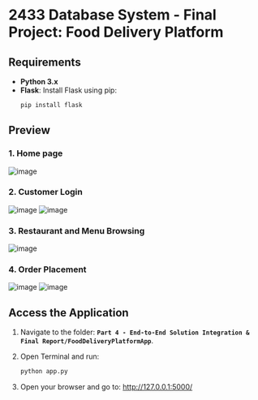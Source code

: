 # 2433 Database System - Final Project: Food Delivery Platform

## Requirements

- **Python 3.x**
- **Flask**:
  Install Flask using pip:
  ```bash
  pip install flask

## Preview
### 1.	Home page
![image](https://github.com/user-attachments/assets/7c95c1fb-25a1-4743-b788-ca1b5e56268e)

### 2.	Customer Login
![image](https://github.com/user-attachments/assets/99a4e843-eb4a-4a15-badd-4af7d3fc346e)
![image](https://github.com/user-attachments/assets/98705694-ee91-4fec-af68-71add2731a86)

### 3.	Restaurant and Menu Browsing
![image](https://github.com/user-attachments/assets/21e8e4fb-c4b6-4cfd-8c3f-6cb0320d7297)

### 4.	Order Placement
![image](https://github.com/user-attachments/assets/64a217a0-988f-4bc3-9c74-5d38c5dde75c)
![image](https://github.com/user-attachments/assets/72089797-faff-4506-897a-3aabf334a689)

## Access the Application
1. Navigate to the folder:
   **`Part 4 - End-to-End Solution Integration & Final Report/FoodDeliveryPlatformApp`**.

2. Open Terminal and run:
   ```bash
   python app.py

3.	Open your browser and go to:
http://127.0.0.1:5000/

